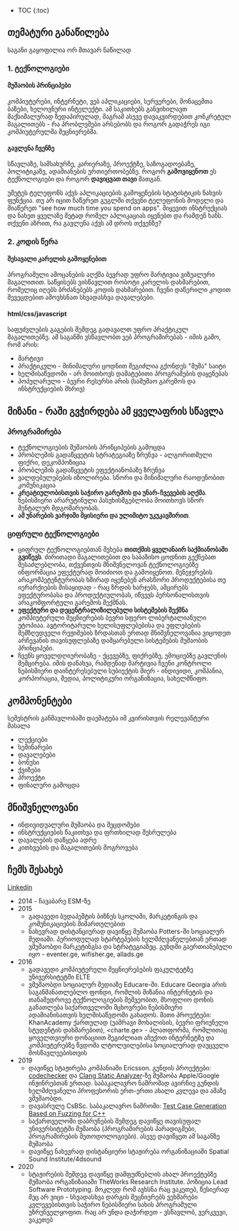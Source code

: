 
- TOC
{:toc}


## თემატური განაწილება
საგანი გაყოფილია ორ მთავარ ნაწილად

### 1. ტექნოლოგიები
#### მუშაობის პრინციპები
კომპიუტერები, ინტერნეტი, ვებ აპლიკაციები, სერვერები, მონაცემთა ბაზები, ხელოვნური ინტელექტი. ამ საკითხებს განვიხილავთ მაქსიმალურად ზედაპირულად, მაგრამ ასევე დავაკვირდებით კონკრეტულ მაგალითებს - რა პრობლემები არსებობს და როგორ გადაჭრეს იგი კომპიუტერულმა მეცნიერებმა.

#### გავლენა ჩვენზე
სწავლაზე, სამსახურზე, კარიერაზე, პროექტზე, საზოგადოებაზე, პოლიტიკაზე, ადამიანების ურთიერთობებზე. როგორ **გამოვიყენოთ** ეს ტექნოლოგიები და როგორ **დავიცვათ თავი** მათგან.

უმეტეს ტელეფონს აქვს აპლიკაციების გამოყენების სტატისტიკის ნახვის ფუნქცია. თუ არ იცით ჩაწერეთ გუგლში თქვენი ტელეფონის მოდელი და მიაწერეთ "see how much time you spend on apps". მიყევით ინსტრუქციას და ნახეთ ყველაზე მეტად რომელ აპლიკაციას იყენებთ და რამდენ ხანს. თქვენი აზრით, რა გავლენა აქვს ამ დროს თქვენზე?

### 2. კოდის წერა
#### შესავალი კარელის გამოყენებით
პროგრამული ამოცანების აღქმა ბევრად უფრო მარტივია ვიზუალური მაგალითით. საწყისებს ვისწავლით რობოტი კარელის დახმარებით, რომელიც იღებს ბრძანებებს კოდის დახმარებით. ჩვენი დაწერილი კოდით შევეცდებით ამოვხსნათ სხვადასხვა დავალებები.

#### html/css/javascript
საფუძვლების გაგების შემდეგ გადავალთ უფრო პრაქტიკულ მაგალითებზე. ამ საგანში ვსწავლობთ ვებ პროგრამირებას - იმის გამო, რომ არის:
- მარტივი
- პრაქტიკული - მინიმალური ცოდნით შეგიძლია გქონდეს "მუშა" საიტი
- ხელმისაწვდომი - არ მოითხოვს დამატებითი პროგრამების დაყენებას
- პოპულარული - ბევრი რესურსი არის (სამუშაო გარემოს და ინსტრუქციების მხრივ)


## მიზანი - რაში გვჭირდება ამ ყველაფრის სწავლა
### პროგრამირება
- ტექნოლოგიების მუშაობის პრინციპების გამოცდა
- პრობლემის გადაწყვეტის სტრატეგიაზე ზრუნვა - ალგორითმული ფიქრი, დეკომპოზიცია
- პრობლემის გადაწყვეტის ეფექტიანობაზე ზრუნვა
- ვალდებულებების იზოლირება. სწორი და მინიმალური რაოდენობით კომუნიკაცია
- **კრეატიულობისთვის საჭირო გარემოს და უნარ-ჩვევების აღქმა**. ნებისმიერი არარუტინული პასუხისმგებლობა მოითხოვს სწორ მენტალურ მდგომარეობას.
- **ამ უნარების ვარჯიში მყისიერი და ულიმიტო უკუკავშირით**. 

### ციფრული ტექნოლოგიები
- ციფრულ ტექნოლოგიებთან შეხება **თითქმის ყველანაირ საქმიანობაში გვიწევს**. ძირითადი მაგალითებით და საბაზისო ცოდნით გექნებათ შესაძლებლობა, თქვენთვის მნიშვნელოვან ტექნოლოგიებზე ინფორმაცია ეფექტურად მოიძიოთ და გამოიყენოთ. მენეჯერების არაკომპეტენტურობას ხშირად იყენებენ არასწორი პროდუქტებისა თუ იერარქიების მისაყიდად - რაც ზრდის ხარჯებს, ამცირებს ეფექტურობასა და პროდუქტიულობას, იწვევს პერსონალისთვის არაკომფორტული გარემოს შექმნას.
- **ეფექტური და დეცენტრალიზილებული სისტემების შექმნა** კომპიუტერული მეცნიერების ბევრი სფერო ლიბერტალიანული უტოპიაა. ავტორიტარული ხელისუფლებებისა და უფლებების შემზღუდველი რეჟიმების ზრდასთან ერთად მნიშვნელოვანია ვიცოდეთ არჩევანის თავისუფლებაზე დამყარებული სისტემების მუშაობის პრინციპები.
- ჩვენს ყოველდღიურობაზე - ქცევებზე, ფიქრებზე, ემოციებზე გავლენის შემცირება. იმის დანახვა, რამდენად მარტივია ჩვენი კონტროლი ნებისმიერი დაინტერესებული სუბიექტის მიერ - ინდივიდი, კომპანია, კორპორაცია, მედია, პოლიტიკური ორგანიზაცია, სახელმწიფო.

## კომპონენტები
სემესტრის განმავლობაში დაემატება იმ კვირისთვის რელევანტური მასალა

- ლექციები
- სემინარები
- დავალებები
- ბონუსი
- ქვიზები
- პროექტი
- ფინალური გამოცდა

## მნიშვნელოვანი
- ინდივიდუალური მუშაობა და შეცდომები 
- ინსტრუქციების წაკითხვა და ფრთხილად შესრულება
- დავალების დაწყება ადრე 
- კითხვების და მაგალითების მოგროვება


## ჩემს შესახებ
[Linkedin](https://www.linkedin.com/in/ia-mgvdliashvili-0b459768/)


- 2014 - ჩავაბარე ESM-ზე
- 2015 
    - გადავედი ბუდაპეშტის ბიზნეს სკოლაში, მარკეტინგის და კომუნიკაციების მიმართულებით
    - ნახევრად დისტანციურად დავიწყე მუშაობა Potters-ში სოციალურ მედიაში. პერიოდულად სტარტეპების ხელმძღვანელებთან ერთად ვმუშაობდი მარკეტინგსა და სტრატეგიაზეც. გუნდში გაერთიანებული იყო  - eventer.ge, wifisher.ge, allads.ge
- 2016
    - გადავედი კომპიუტერული მეცნიერებების ფაკულტეტზე უნივერსიტეტში ELTE
    - ვმუშაობდი სოციალურ მედიაზე Educare-ში. Educare Georgia არის საგანმანათლებლო ფონდი, რომლის მიზანია ინტერნეტის და  თანამედროვე ტექნოლოგიების მეშვეობით, მსოფლიო დონის განათლება საქართველოში მცხოვრები ნებისმიერი ადამიანისათვის ხელმისაწვდომი გახადოს. მათი პროექტები: KhanAcademy ქართულად (უამრავი მოხალისის, ბევრი ფრიუნელი სტუდენტის დახმარებით), <charte.ge> - პლათფორმა, რომლითაც ყოველთვიური დონაციით შეგიძლიათ აჩუქოთ ინტერნეტზე და კომპიუტერებზე წვდომა ლტოლვილებისა სოციალურად დაუცველი მოსწავლეებისთვის
- 2019
    - დავიწყე სტაჟირება კომპანიაში Ericsson. გუნდის პროექტები: [codechecker](https://github.com/Ericsson/codechecker) და [Clang Static Analyzer](https://clang-analyzer.llvm.org/)-ზე მუშაობა Apple/Google ინჟინრებთან ერთად. საბაკალავრო ნაშრომად ავირჩიე გუნდის ხელმძღვანელი პროფესორის ერთ-ერთი ახალი კვლევა და ამაზე ვმუშაობდი.
    - დავასრულე CsBSc. საბაკალავრო ნაშრომი: [Test Case Generation Based on Fuzzing for C++](https://github.com/iarigby/liblibfuzz/blob/master/thesis.pdf)
    - საქართველოში დაბრუნების შემდეგ დავიწყე თავისუფალ უნივერსიტეტში მუშაობა (პროგრამირების პარადიგმები, პროგრამირების მეთოდოლოგიები). ასევე დავიწყეთ ამ საგანზე მუშაობა
    - დავიწყე ნახევრად დისტანციური სტაჟირება ორგანიზაციაში Spatial Sound Institute/4dsound
- 2020
    - სტაჟირების შემდეგ დავიწყე დამფუძნებლის ახალ პროექტებზე მუშაობა ორგანიზაიაში TheWorks Research Institute. პოზიცია Lead Software Prototyping. მოკლედ რომ ავხსნა რაც ვაკეთებ, წესიერად მეც არ ვიცი - სხვადასხვა დარგის მეცნიერებს ვეხმარები კვლევებისთვის საჭირო ნებისმიერი სახის პროგრამული უზრუნველყოფით. რაც არ უნდა დაჭირდეთ - ვსწავლობ, ვერკვევი, ვაკეთებ


